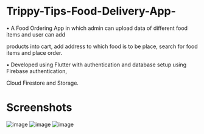 # Trippy-Tips-Food-Delivery-App-

•	A Food Ordering App in which admin can upload data of different food items and user can add 

products into cart, add address to which food is to be place, search for food items and place order.

•	Developed using Flutter with authentication and database setup using Firebase authentication, 

Cloud Firestore and Storage.

# Screenshots

![image](https://user-images.githubusercontent.com/64042650/113472858-691bfa80-9483-11eb-9394-64c65bf0cdb0.png)
![image](https://user-images.githubusercontent.com/64042650/113472885-a1bbd400-9483-11eb-8ddd-07391f90043b.png)
![image](https://user-images.githubusercontent.com/64042650/113472888-aaaca580-9483-11eb-9c99-c45b739bb334.png)


